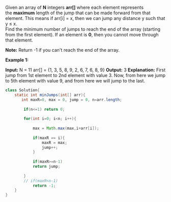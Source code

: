 Given an array of **N** integers **arr[]** where each element represents the **maximum** length of the jump that can be made forward from that element. This means if arr[i] = x, then we can jump any distance y such that y ≤ x.  
Find the minimum number of jumps to reach the end of the array (starting from the first element). If an element is **0**, then you cannot move through that element.  
  
**Note:** Return -1 if you can't reach the end of the array.

  
**Example 1:**

**Input:**
N = 11 
arr[] = {1, 3, 5, 8, 9, 2, 6, 7, 6, 8, 9} 
**Output:** 3 
**Explanation:** 
First jump from 1st element to 2nd 
element with value 3. Now, from here 
we jump to 5th element with value 9, 
and from here we will jump to the last.

```java
class Solution{
    static int minJumps(int[] arr){
       int maxR=0, max = 0, jump = 0, n=arr.length;
        
        if(n<=1) return 0;
        
        for(int i=0; i<n; i++){
            
            max = Math.max(max,i+arr[i]);
            
            if(maxR == i){
                maxR = max;
                jump++;
            }
            
            if(maxR>=n-1)
            return jump;
            
        }
        // if(maxR<n-1)
            return -1;
    }
}
```